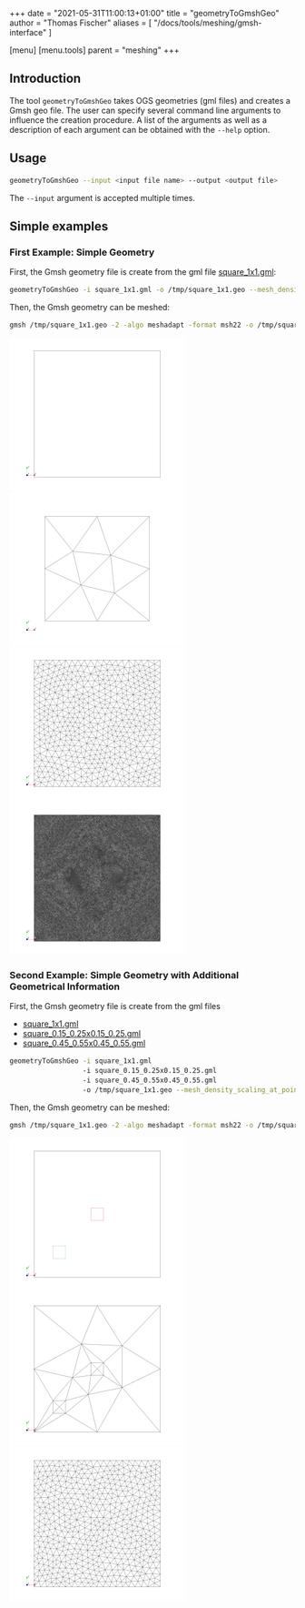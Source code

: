 +++
date = "2021-05-31T11:00:13+01:00"
title = "geometryToGmshGeo"
author = "Thomas Fischer"
aliases = [ "/docs/tools/meshing/gmsh-interface" ]

[menu]
  [menu.tools]
    parent = "meshing"
+++

## Introduction

The tool `geometryToGmshGeo` takes OGS geometries (gml files) and creates a Gmsh
geo file. The user can specify several command line arguments to influence the
creation procedure. A list of the arguments as well as a description of each
argument can be obtained with the `--help` option.

## Usage

```bash
geometryToGmshGeo --input <input file name> --output <output file>
```
The `--input` argument is accepted multiple times.

## Simple examples

### First Example: Simple Geometry

First, the Gmsh geometry file is create from the gml file [square_1x1.gml](square_1x1.gml):
```bash
geometryToGmshGeo -i square_1x1.gml -o /tmp/square_1x1.geo --mesh_density_scaling_at_points 0.05
```

Then, the Gmsh geometry can be meshed:
```bash
gmsh /tmp/square_1x1.geo -2 -algo meshadapt -format msh22 -o /tmp/square_1x1.msh
```

![geometry](square_1x1.gml.png#OneThird "1x1 square geometry")
![coarse mesh](square_1x1_adaptive_point_density_0.5.png#OneThird "simple coarse mesh (density scaling 0.5)")
![fine mesh](square_1x1_adaptive_point_density_0.05.png#OneThird "simple fine mesh (density scaling 0.05)")
![even finer mesh](square_1x1_adaptive_point_density_0.005.png "even finer mesh (density scaling 0.005)")

### Second Example: Simple Geometry with Additional Geometrical Information

First, the Gmsh geometry file is create from the gml files
 - [square_1x1.gml](square_1x1.gml)
 - [square_0.15_0.25x0.15_0.25.gml](square_0.15_0.25x0.15_0.25.gml)
 - [square_0.45_0.55x0.45_0.55.gml](square_0.45_0.55x0.45_0.55.gml)

 ```bash
geometryToGmshGeo -i square_1x1.gml
                   -i square_0.15_0.25x0.15_0.25.gml
                   -i square_0.45_0.55x0.45_0.55.gml
                   -o /tmp/square_1x1.geo --mesh_density_scaling_at_points 0.5
```

Then, the Gmsh geometry can be meshed:
```bash
gmsh /tmp/square_1x1.geo -2 -algo meshadapt -format msh22 -o /tmp/square_1x1.msh
```

![geometry](square_1x1_plus_subgeometries.png#OneThird "1x1 square geometry and sub geometries")
![coarse mesh](square_1x1_plus_subgeometries_adaptive_point_density_0.5.png#OneThird "coarse mesh (density scaling 0.5)")
![fine mesh](square_1x1_plus_subgeometries_adaptive_point_density_0.05.png#OneThird "fine mesh (density scaling 0.05)")
